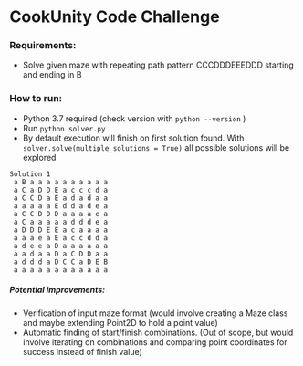 # CookUnity Code Challenge

### Requirements:

- Solve given maze with repeating path pattern CCCDDDEEEDDD starting and ending in B

### How to run:

- Python 3.7 required (check version with `python --version` )
- Run `python solver.py`
- By default execution will finish on first solution found. With `solver.solve(multiple_solutions = True)` all possible solutions will be explored 


```
Solution 1
 a B a a a a a a a a a a
 a C a D D E a c c c d a
 a C C D a E a d a d a a
 a a a a a E d d a d e a
 a C C D D D a a a a e a
 a C a a a a a d d d e a
 a D D D E E a c a a a a
 a a a e a E a c c d d a
 a d e e a D a a a a a a
 a a d a a D a C D D a a
 a d d d a D C C a D E B
 a a a a a a a a a a a a
```

##### Potential improvements:
- Verification of input maze format (would involve creating a Maze class and maybe extending Point2D to hold a point value)
- Automatic finding of start/finish combinations. (Out of scope, but would involve iterating on combinations and comparing point coordinates for success instead of finish value)